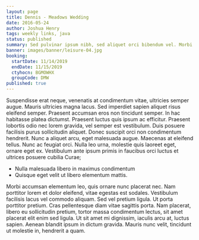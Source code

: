 ```yaml
---
layout: page
title: Dennis - Meadows Wedding
date: 2016-05-24
author: Joshua Henry
tags: weekly links, java
status: published
summary: Sed pulvinar ipsum nibh, sed aliquet orci bibendum vel. Morbi.
banner: images/banner/leisure-04.jpg
booking:
  startDate: 11/14/2019
  endDate: 11/15/2019
  ctyhocn: BGMOWHX
  groupCode: DMW
published: true
---
```

Suspendisse erat neque, venenatis at condimentum vitae, ultricies semper augue. Mauris ultricies magna lacus. Sed imperdiet sapien aliquet risus eleifend semper. Praesent accumsan eros non tincidunt semper. In hac habitasse platea dictumst. Praesent luctus quis ipsum ac efficitur. Praesent lobortis odio nec lorem gravida, vel semper est vestibulum. Duis posuere facilisis purus sollicitudin aliquet. Donec suscipit orci non condimentum hendrerit. Nunc a aliquet arcu, eget malesuada augue. Maecenas at eleifend tellus. Nunc ac feugiat orci. Nulla leo urna, molestie quis laoreet eget, ornare eget ex. Vestibulum ante ipsum primis in faucibus orci luctus et ultrices posuere cubilia Curae;

* Nulla malesuada libero in maximus condimentum
* Quisque eget velit ut libero elementum mattis.

Morbi accumsan elementum leo, quis ornare nunc placerat nec. Nam porttitor lorem et dolor eleifend, vitae egestas est sodales. Vestibulum facilisis lacus vel commodo aliquam. Sed vel pretium ligula. Ut porta porttitor pretium. Cras pellentesque diam vitae sagittis porta. Nam placerat, libero eu sollicitudin pretium, tortor massa condimentum lectus, sit amet placerat elit enim sed ligula. Ut sit amet mi dignissim, iaculis arcu at, luctus sapien. Aenean blandit ipsum in dictum gravida. Mauris nunc velit, tincidunt ut molestie in, hendrerit a quam.
